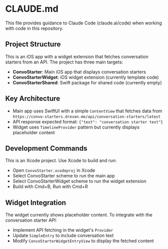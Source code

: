 # CLAUDE.md

This file provides guidance to Claude Code (claude.ai/code) when working with code in this repository.

## Project Structure

This is an iOS app with a widget extension that fetches conversation starters from an API. The project has three main targets:

- **ConvoStarter**: Main iOS app that displays conversation starters
- **ConvoStarterWidget**: iOS widget extension (currently template code)
- **ConvoStarterShared**: Swift package for shared code (currently empty)

## Key Architecture

- Main app uses SwiftUI with a simple `ContentView` that fetches data from `https://convo-starters.drevan.me/api/conversation-starters/latest`
- API response expected format: `{"text": "conversation starter text"}`
- Widget uses `TimelineProvider` pattern but currently displays placeholder content

## Development Commands

This is an Xcode project. Use Xcode to build and run:

- Open `ConvoStarter.xcodeproj` in Xcode
- Select ConvoStarter scheme to run the main app
- Select ConvoStarterWidget scheme to run the widget extension
- Build with Cmd+B, Run with Cmd+R

## Widget Integration

The widget currently shows placeholder content. To integrate with the conversation starter API:
- Implement API fetching in the widget's `Provider`
- Update `SimpleEntry` to include conversation text
- Modify `ConvoStarterWidgetEntryView` to display the fetched content